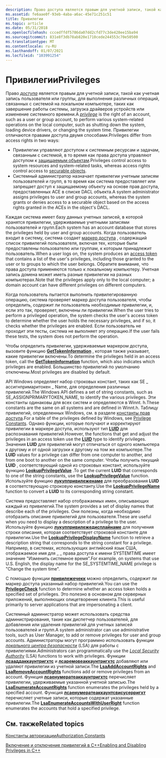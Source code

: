 ```yaml
---
description: Право доступа является правым для учетной записи, такой как учетная запись пользователя или группы, для выполнения различных операций, связанных с системой на локальном компьютере, таких как завершение работы системы, загрузка драйверов устройств или изменение системного времени.
ms.assetid: fe6aae0f-93eb-4aba-a6ac-45e71c251c51
title: Привилегии
ms.topic: article
ms.date: 05/31/2018
ms.openlocfilehash: cccedffdf5786da07dd2cfd77c3de428ee15ba94
ms.sourcegitcommit: 831e8f3db78ab820e1710cede244553c70e50500
ms.translationtype: MT
ms.contentlocale: ru-RU
ms.lasthandoff: 01/07/2021
ms.locfileid: "103991254"
---
```

# <a name="privileges"></a><span data-ttu-id="6d42d-103">Привилегии</span><span class="sxs-lookup"><span data-stu-id="6d42d-103">Privileges</span></span>

<span data-ttu-id="6d42d-104">Право [*доступа*](/windows/desktop/SecGloss/p-gly) является правым для учетной записи, такой как учетная запись пользователя или группы, для выполнения различных операций, связанных с системой на локальном компьютере, таких как завершение работы системы, загрузка драйверов устройств или изменение системного времени.</span><span class="sxs-lookup"><span data-stu-id="6d42d-104">A [*privilege*](/windows/desktop/SecGloss/p-gly) is the right of an account, such as a user or group account, to perform various system-related operations on the local computer, such as shutting down the system, loading device drivers, or changing the system time.</span></span> <span data-ttu-id="6d42d-105">Привилегии отличаются правами доступа двумя способами.</span><span class="sxs-lookup"><span data-stu-id="6d42d-105">Privileges differ from access rights in two ways:</span></span>

-   <span data-ttu-id="6d42d-106">Привилегии управляют доступом к системным ресурсам и задачам, связанным с системой, в то время как права доступа управляют доступом к [защищаемым объектам](securable-objects.md).</span><span class="sxs-lookup"><span data-stu-id="6d42d-106">Privileges control access to system resources and system-related tasks, whereas access rights control access to [securable objects](securable-objects.md).</span></span>
-   <span data-ttu-id="6d42d-107">Системный администратор назначает привилегии учетным записям пользователей и групп, в то время как система предоставляет или запрещает доступ к защищаемому объекту на основе прав доступа, предоставленных ACE в списке DACL объекта.</span><span class="sxs-lookup"><span data-stu-id="6d42d-107">A system administrator assigns privileges to user and group accounts, whereas the system grants or denies access to a securable object based on the access rights granted in the ACEs in the object's DACL.</span></span>

<span data-ttu-id="6d42d-108">Каждая система имеет базу данных учетных записей, в которой хранятся привилегии, удерживаемые учетными записями пользователей и групп.</span><span class="sxs-lookup"><span data-stu-id="6d42d-108">Each system has an account database that stores the privileges held by user and group accounts.</span></span> <span data-ttu-id="6d42d-109">Когда пользователь входит в систему, система создает [маркер доступа](access-tokens.md) , содержащий список привилегий пользователя, включая тех, которые были предоставлены пользователю или группам, к которым принадлежит пользователь.</span><span class="sxs-lookup"><span data-stu-id="6d42d-109">When a user logs on, the system produces an [access token](access-tokens.md) that contains a list of the user's privileges, including those granted to the user or to groups to which the user belongs.</span></span> <span data-ttu-id="6d42d-110">Обратите внимание, что права доступа применяются только к локальному компьютеру. Учетная запись домена может иметь разные привилегии на разных компьютерах.</span><span class="sxs-lookup"><span data-stu-id="6d42d-110">Note that the privileges apply only to the local computer; a domain account can have different privileges on different computers.</span></span>

<span data-ttu-id="6d42d-111">Когда пользователь пытается выполнить привилегированную операцию, система проверяет маркер доступа пользователя, чтобы определить, содержит ли пользователь необходимые привилегии, и, если это так, проверяет, включены ли привилегии.</span><span class="sxs-lookup"><span data-stu-id="6d42d-111">When the user tries to perform a privileged operation, the system checks the user's access token to determine whether the user holds the necessary privileges, and if so, it checks whether the privileges are enabled.</span></span> <span data-ttu-id="6d42d-112">Если пользователь не проходит эти тесты, система не выполняет эту операцию.</span><span class="sxs-lookup"><span data-stu-id="6d42d-112">If the user fails these tests, the system does not perform the operation.</span></span>

<span data-ttu-id="6d42d-113">Чтобы определить привилегии, удерживаемые маркером доступа, вызовите функцию [**GetTokenInformation**](/windows/win32/api/securitybaseapi/nf-securitybaseapi-gettokeninformation) , которая также указывает, какие привилегии включены.</span><span class="sxs-lookup"><span data-stu-id="6d42d-113">To determine the privileges held in an access token, call the [**GetTokenInformation**](/windows/win32/api/securitybaseapi/nf-securitybaseapi-gettokeninformation) function, which also indicates which privileges are enabled.</span></span> <span data-ttu-id="6d42d-114">Большинство привилегий по умолчанию отключены.</span><span class="sxs-lookup"><span data-stu-id="6d42d-114">Most privileges are disabled by default.</span></span>

<span data-ttu-id="6d42d-115">API Windows определяет набор строковых констант, таких как SE \_ ассигнпримаритокен \_ Name, для определения различных привилегий.</span><span class="sxs-lookup"><span data-stu-id="6d42d-115">The Windows API defines a set of string constants, such as SE\_ASSIGNPRIMARYTOKEN\_NAME, to identify the various privileges.</span></span> <span data-ttu-id="6d42d-116">Эти константы одинаковы для всех систем и определяются в Winnt. h.</span><span class="sxs-lookup"><span data-stu-id="6d42d-116">These constants are the same on all systems and are defined in Winnt.h.</span></span> <span data-ttu-id="6d42d-117">Таблицу привилегий, определенных Windows, см. в разделе [константы прав доступа](authorization-constants.md).</span><span class="sxs-lookup"><span data-stu-id="6d42d-117">For a table of the privileges defined by Windows, see [Privilege Constants](authorization-constants.md).</span></span> <span data-ttu-id="6d42d-118">Однако функции, которые получают и корректируют привилегии в маркере доступа, используют тип [**LUID**](/windows/desktop/api/Winnt/ns-winnt-luid) для распознавания привилегий.</span><span class="sxs-lookup"><span data-stu-id="6d42d-118">However, the functions that get and adjust the privileges in an access token use the [**LUID**](/windows/desktop/api/Winnt/ns-winnt-luid) type to identify privileges.</span></span> <span data-ttu-id="6d42d-119">Значения **LUID** для привилегий могут отличаться от одного компьютера к другому и от одной загрузки к другому на том же компьютере.</span><span class="sxs-lookup"><span data-stu-id="6d42d-119">The **LUID** values for a privilege can differ from one computer to another, and from one boot to another on the same computer.</span></span> <span data-ttu-id="6d42d-120">Чтобы получить текущий **LUID** , соответствующий одной из строковых констант, используйте функцию [**LookupPrivilegeValue**](/windows/desktop/api/Winbase/nf-winbase-lookupprivilegevaluea) .</span><span class="sxs-lookup"><span data-stu-id="6d42d-120">To get the current **LUID** that corresponds to one of the string constants, use the [**LookupPrivilegeValue**](/windows/desktop/api/Winbase/nf-winbase-lookupprivilegevaluea) function.</span></span> <span data-ttu-id="6d42d-121">Используйте функцию [**лукуппривилеженаме**](/windows/desktop/api/Winbase/nf-winbase-lookupprivilegenamea) для преобразования **LUID** в соответствующую строковую константу.</span><span class="sxs-lookup"><span data-stu-id="6d42d-121">Use the [**LookupPrivilegeName**](/windows/desktop/api/Winbase/nf-winbase-lookupprivilegenamea) function to convert a **LUID** to its corresponding string constant.</span></span>

<span data-ttu-id="6d42d-122">Система предоставляет набор отображаемых имен, описывающих каждый из привилегий.</span><span class="sxs-lookup"><span data-stu-id="6d42d-122">The system provides a set of display names that describe each of the privileges.</span></span> <span data-ttu-id="6d42d-123">Они полезны, когда необходимо отобразить описание привилегий для пользователя.</span><span class="sxs-lookup"><span data-stu-id="6d42d-123">These are useful when you need to display a description of a privilege to the user.</span></span> <span data-ttu-id="6d42d-124">Используйте функцию [**лукуппривилежедисплайнаме**](/windows/desktop/api/Winbase/nf-winbase-lookupprivilegedisplaynamea) для получения строки описания, которая соответствует строковой константе для привилегии.</span><span class="sxs-lookup"><span data-stu-id="6d42d-124">Use the [**LookupPrivilegeDisplayName**](/windows/desktop/api/Winbase/nf-winbase-lookupprivilegedisplaynamea) function to retrieve a description string that corresponds to the string constant for a privilege.</span></span> <span data-ttu-id="6d42d-125">Например, в системах, использующих английский язык США, отображаемое имя для \_ \_ права доступа к имени SYSTEMTIME имеет значение "Изменить системное время".</span><span class="sxs-lookup"><span data-stu-id="6d42d-125">For example, on systems that use U.S. English, the display name for the SE\_SYSTEMTIME\_NAME privilege is "Change the system time".</span></span>

<span data-ttu-id="6d42d-126">С помощью функции [**привилежечекк**](/windows/win32/api/securitybaseapi/nf-securitybaseapi-privilegecheck) можно определить, содержит ли маркер доступа указанный набор привилегий.</span><span class="sxs-lookup"><span data-stu-id="6d42d-126">You can use the [**PrivilegeCheck**](/windows/win32/api/securitybaseapi/nf-securitybaseapi-privilegecheck) function to determine whether an access token holds a specified set of privileges.</span></span> <span data-ttu-id="6d42d-127">Это полезно в основном для серверных приложений, выполняющих олицетворение клиента.</span><span class="sxs-lookup"><span data-stu-id="6d42d-127">This is useful primarily to server applications that are impersonating a client.</span></span>

<span data-ttu-id="6d42d-128">Системный администратор может использовать средства администрирования, такие как диспетчер пользователей, для добавления или удаления привилегий для учетных записей пользователей и групп.</span><span class="sxs-lookup"><span data-stu-id="6d42d-128">A system administrator can use administrative tools, such as User Manager, to add or remove privileges for user and group accounts.</span></span> <span data-ttu-id="6d42d-129">Администраторы могут программно использовать функции [*локального центра безопасности*](/windows/desktop/SecGloss/l-gly) (LSA) для работы с привилегиями.</span><span class="sxs-lookup"><span data-stu-id="6d42d-129">Administrators can programmatically use the [*Local Security Authority*](/windows/desktop/SecGloss/l-gly) (LSA) functions to work with privileges.</span></span> <span data-ttu-id="6d42d-130">Функции [**лсааддаккаунтригхтс**](/windows/desktop/api/ntsecapi/nf-ntsecapi-lsaaddaccountrights) и [**лсаремовеаккаунтригхтс**](/windows/desktop/api/ntsecapi/nf-ntsecapi-lsaremoveaccountrights) добавляют или удаляют привилегии из учетной записи.</span><span class="sxs-lookup"><span data-stu-id="6d42d-130">The [**LsaAddAccountRights**](/windows/desktop/api/ntsecapi/nf-ntsecapi-lsaaddaccountrights) and [**LsaRemoveAccountRights**](/windows/desktop/api/ntsecapi/nf-ntsecapi-lsaremoveaccountrights) functions add or remove privileges from an account.</span></span> <span data-ttu-id="6d42d-131">Функция [**лсаенумератеаккаунтригхтс**](/windows/desktop/api/ntsecapi/nf-ntsecapi-lsaenumerateaccountrights) перечисляет привилегии, удерживаемые указанной учетной записью.</span><span class="sxs-lookup"><span data-stu-id="6d42d-131">The [**LsaEnumerateAccountRights**](/windows/desktop/api/ntsecapi/nf-ntsecapi-lsaenumerateaccountrights) function enumerates the privileges held by a specified account.</span></span> <span data-ttu-id="6d42d-132">Функция [**лсаенумератеаккаунтсвисусерригхт**](/windows/desktop/api/ntsecapi/nf-ntsecapi-lsaenumerateaccountswithuserright) перечисляет учетные записи, которые содержат указанные привилегии.</span><span class="sxs-lookup"><span data-stu-id="6d42d-132">The [**LsaEnumerateAccountsWithUserRight**](/windows/desktop/api/ntsecapi/nf-ntsecapi-lsaenumerateaccountswithuserright) function enumerates the accounts that hold a specified privilege.</span></span>

## <a name="related-topics"></a><span data-ttu-id="6d42d-133">См. также</span><span class="sxs-lookup"><span data-stu-id="6d42d-133">Related topics</span></span>

<dl> <dt>

[<span data-ttu-id="6d42d-134">Константы авторизации</span><span class="sxs-lookup"><span data-stu-id="6d42d-134">Authorization Constants</span></span>](authorization-constants.md)
</dt> <dt>

[<span data-ttu-id="6d42d-135">Включение и отключение привилегий в C++</span><span class="sxs-lookup"><span data-stu-id="6d42d-135">Enabling and Disabling Privileges in C++</span></span>](enabling-and-disabling-privileges-in-c--.md)
</dt> </dl>

 

 

